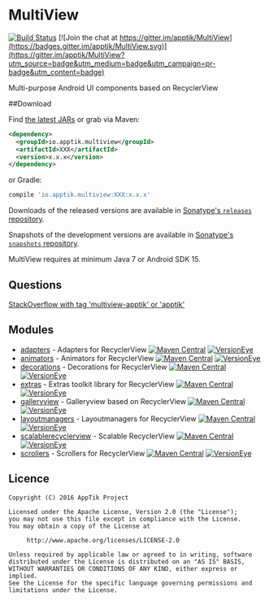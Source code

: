 # MultiView

[![Build Status](https://travis-ci.org/apptik/MultiView.svg?branch=master)](https://travis-ci.org/apptik/MultiView)
[![Join the chat at https://gitter.im/apptik/MultiView](https://badges.gitter.im/apptik/MultiView.svg)](https://gitter.im/apptik/MultiView?utm_source=badge&utm_medium=badge&utm_campaign=pr-badge&utm_content=badge)

Multi-purpose Android UI components based on RecyclerView

##Download

Find [the latest JARs][mvn] or grab via Maven:
```xml
<dependency>
  <groupId>io.apptik.multiview</groupId>
  <artifactId>XXX</artifactId>
  <version>x.x.x</version>
</dependency>
```
or Gradle:
```groovy
compile 'io.apptik.multiview:XXX:x.x.x'
```

Downloads of the released versions are available in [Sonatype's `releases` repository][release].

Snapshots of the development versions are available in [Sonatype's `snapshots` repository][snap].

MultiView requires at minimum Java 7 or Android SDK 15.

## Questions

[StackOverflow with tag 'multiview-apptik' or 'apptik'](http://stackoverflow.com/questions/ask)

## Modules
* [adapters][adapters] - Adapters for RecyclerView
[![Maven Central](https://img.shields.io/maven-central/v/io.apptik.multiview/adapters.svg?style=flat)](https://maven-badges.herokuapp.com/maven-central/io.apptik.multiview/adapters)
[![VersionEye](https://www.versioneye.com/java/io.apptik.multiview:adapters/badge.svg)](https://www.versioneye.com/java/io.apptik.multiview:adapters)
* [animators][animators] - Animators for RecyclerView
[![Maven Central](https://img.shields.io/maven-central/v/io.apptik.multiview/animators.svg?style=flat)](https://maven-badges.herokuapp.com/maven-central/io.apptik.multiview/animators)
[![VersionEye](https://www.versioneye.com/java/io.apptik.multiview:animators/badge.svg)](https://www.versioneye.com/java/io.apptik.multiview:animators)
* [decorations][decorations] - Decorations for RecyclerView
[![Maven Central](https://img.shields.io/maven-central/v/io.apptik.multiview/decorations.svg?style=flat)](https://maven-badges.herokuapp.com/maven-central/io.apptik.multiview/decorations)
[![VersionEye](https://www.versioneye.com/java/io.apptik.multiview:decorations/badge.svg)](https://www.versioneye.com/java/io.apptik.multiview:decorations)
* [extras][extras] - Extras toolkit library for RecyclerView
[![Maven Central](https://img.shields.io/maven-central/v/io.apptik.multiview/extras.svg?style=flat)](https://maven-badges.herokuapp.com/maven-central/io.apptik.multiview/extras)
[![VersionEye](https://www.versioneye.com/java/io.apptik.multiview:extras/badge.svg)](https://www.versioneye.com/java/io.apptik.multiview:extras)
* [galleryview][galleryview] - Galleryview based on RecyclerView
[![Maven Central](https://img.shields.io/maven-central/v/io.apptik.multiview/galleryview.svg?style=flat)](https://maven-badges.herokuapp.com/maven-central/io.apptik.multiview/galleryview)
[![VersionEye](https://www.versioneye.com/java/io.apptik.multiview:galleryview/badge.svg)](https://www.versioneye.com/java/io.apptik.multiview:galleryview)
* [layoutmanagers][layoutmanagers] - Layoutmanagers for RecyclerView
[![Maven Central](https://img.shields.io/maven-central/v/io.apptik.multiview/layoutmanagers.svg?style=flat)](https://maven-badges.herokuapp.com/maven-central/io.apptik.multiview/layoutmanagers)
[![VersionEye](https://www.versioneye.com/java/io.apptik.multiview:layoutmanagers/badge.svg)](https://www.versioneye.com/java/io.apptik.multiview:layoutmanagers)
* [scalablerecyclerview][scalablerecyclerview] - Scalable RecyclerView
[![Maven Central](https://img.shields.io/maven-central/v/io.apptik.multiview/scalablerecyclerview.svg?style=flat)](https://maven-badges.herokuapp.com/maven-central/io.apptik.multiview/scalablerecyclerview)
[![VersionEye](https://www.versioneye.com/java/io.apptik.multiview:scalablerecyclerview/badge.svg)](https://www.versioneye.com/java/io.apptik.multiview:scalablerecyclerview)
* [scrollers][scrollers] - Scrollers for RecyclerView
[![Maven Central](https://img.shields.io/maven-central/v/io.apptik.multiview/scrollers.svg?style=flat)](https://maven-badges.herokuapp.com/maven-central/io.apptik.multiview/scrollers)
[![VersionEye](https://www.versioneye.com/java/io.apptik.multiview:scrollers/badge.svg)](https://www.versioneye.com/java/io.apptik.multiview:scrollers)

## Licence

    Copyright (C) 2016 AppTik Project

    Licensed under the Apache License, Version 2.0 (the "License");
    you may not use this file except in compliance with the License.
    You may obtain a copy of the License at

         http://www.apache.org/licenses/LICENSE-2.0

    Unless required by applicable law or agreed to in writing, software
    distributed under the License is distributed on an "AS IS" BASIS,
    WITHOUT WARRANTIES OR CONDITIONS OF ANY KIND, either express or implied.
    See the License for the specific language governing permissions and
    limitations under the License.

 [mvn]: http://search.maven.org/#search|ga|1|io.apptik.multiview
 [release]: https://oss.sonatype.org/content/repositories/releases/io/apptik/multiview/
 [snap]: https://oss.sonatype.org/content/repositories/snapshots/io/apptik/multiview/
 [adapters]: https://github.com/apptik/multiview/tree/master/adapters
 [animators]: https://github.com/apptik/multiview/tree/master/animators
 [decorations]: https://github.com/apptik/multiview/tree/master/decorations
 [extras]: https://github.com/apptik/multiview/tree/master/extras
 [galleryview]: https://github.com/apptik/multiview/tree/master/galleryview
 [layoutmanagers]: https://github.com/apptik/multiview/tree/master/layoutmanagers
 [scalablerecyclerview]: https://github.com/apptik/multiview/tree/master/scalablerecyclerview
 [scrollers]: https://github.com/apptik/multiview/tree/master/scrollers